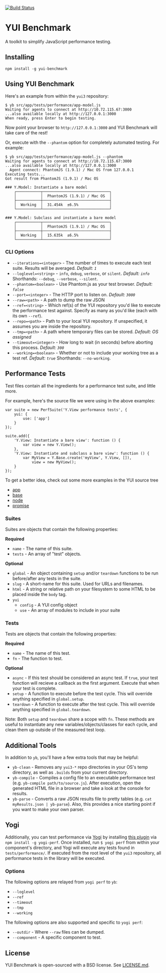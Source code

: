 [![Build Status](https://travis-ci.org/derek/yui-benchmark.png)](https://travis-ci.org/derek/yui-benchmark)

# YUI Benchmark

A toolkit to simplify JavaScript performance testing.

## Installing

	npm install -g yui-benchmark

## Using YUI Benchmark

Here's an example from  within the `yui3` repository:

	$ yb src/app/tests/performance/app-model.js
	Waiting for agents to connect at http://10.72.115.67:3000
	...also available locally at http://127.0.0.1:3000
	When ready, press Enter to begin testing.

Now point your browser to `http://127.0.0.1:3000` and YUI Benchmark will take care of the rest!

Or, execute with the `--phantom` option for completely automated testing.  For example:

	$ yb src/app/tests/performance/app-model.js --phantom
	Waiting for agents to connect at http://10.72.115.67:3000
	...also available locally at http://127.0.0.1:3000
	  Agent connect: PhantomJS (1.9.1) / Mac OS from 127.0.0.1
	Executing tests...
	Got result from PhantomJS (1.9.1) / Mac OS

	### Y.Model: Instantiate a bare model
		┌───────────┬──────────────────────────────┐
		│           │  PhantomJS (1.9.1) / Mac OS  │
		├───────────┼──────────────────────────────┤
		│  Working  │  31.454k  ±6.5%              │
		└───────────┴──────────────────────────────┘

	### Y.Model: Subclass and instantiate a bare model
		┌───────────┬──────────────────────────────┐
		│           │  PhantomJS (1.9.1) / Mac OS  │
		├───────────┼──────────────────────────────┤
		│  Working  │  15.635k  ±6.5%              │
		└───────────┴──────────────────────────────┘

### CLI Options

* `--iterations=<integer>` - The number of times to execute each test suite. Results will be averaged. *Default: `1`*
* `--loglevel=<string>` - `info`, `debug`, `verbose`, or `silent`.  *Default: `info`* Shorthands: `--debug`, `--verbose`, `--silent`.
* `--phantom=<boolean>` - Use Phantom.js as your test browser. *Default: `false`*
* `--port=<integer>` - The HTTP port to listen on. *Default: `3000`*
* `--raw=<path>` - A path to dump the raw JSON
* `--ref=<string>` - Which ref(s) of the YUI repository you'd like to execute the performance test against. Specify as many as you'd like (each with its own `--ref`).
* `--repo=<path>` - Path to your local YUI repository. If unspecified, it assumes you are inside the repository.
* `--tmp=<path>` - A path where temporary files can be stored. *Default: OS assigned*
* `--timeout=<integer>` - How long to wait (in seconds) before aborting this process. *Default: `300`*
* `--working=<boolean>` - Whether or not to include your working tree as a test ref. *Default: `true`* Shorthands: `--no-working`.

## Performance Tests

Test files contain all the ingredients for a performance test suite, and little more.

For example, here's the source file we were using in the above examples:

	var suite = new PerfSuite('Y.View performance tests', {
	    yui: {
	        use: ['app']
	    }
	});

	suite.add({
	    'Y.View: Instantiate a bare view': function () {
	        var view = new Y.View();
	    },
	    'Y.View: Instantiate and subclass a bare view': function () {
	        var MyView = Y.Base.create('myView', Y.View, []),
	            view = new MyView();
	    }
	});

To get a better idea, check out some more examples in the YUI source tree

 * [app](https://github.com/yui/yui3/tree/master/src/app/tests/performance/)
 * [base](https://github.com/yui/yui3/tree/master/src/base/tests/performance/)
 * [node](https://github.com/yui/yui3/tree/master/src/node/tests/performance/)
 * [promise](https://github.com/yui/yui3/tree/master/src/promise/tests/performance/promise.js)

### Suites
Suites are objects that contain the following properties:

**Required**

 * `name` - The name of this suite.
 * `tests` - An array of "test" objects.

**Optional**

 * `global` - An object containing `setup` and/or `teardown` functions to be run before/after any tests in the suite.
 * `slug` - A short-name for this suite. Used for URLs and filenames.
 * `html` - A string or relative path on your filesystem to some HTML to be placed inside the `body` tag.
 * `yui`
    * `config` - A YUI config object
    * `use` - An array of modules to include in your suite

### Tests
Tests are objects that contain the following properties:

**Required**

 * `name` - The name of this test.
 * `fn` - The function to test.

**Optional**

 * `async` - If this test should be considered an async test. If `true`, your test function will recieve a callback as the first argument. Execute that when your test is complete.
 * `setup` - A function to execute before the test cycle. This will override anything specified in `global.setup`.
 * `teardown` - A function to execute after the test cycle. This will override anything specified in `global.teardown`.

Note: Both `setup` and `teardown` share a scope with `fn`.  These methods are useful to instantiate any new variables/objects/classes for each cycle, and clean them up outside of the measured test loop.

## Additional Tools
In addition to `yb`, you'll have a few extra tools that may be helpful:

 * `yb-clean` - Removes any `yui3-*` repo directories in your OS's temp directory, as well as `.builds` from your current directory.
 * `yb-compile` - Compiles a config file to an executable performance test (e.g. `yb-compile path/to/source.js`).  After execution, open the generated HTML file in a browser and take a look at the console for results.
 * `yb-parse` - Converts a raw JSON results file to pretty tables (e.g. `cat myResults.json | yb-parse`). Also, this provides a nice starting point if you want to make your own parser.

## Yogi
Additionally, you can test performance via [Yogi](https://github.com/yui/yogi) by
installing [this plugin](https://github.com/derek/yogi-perf) via `npm install -g yogi-perf`.
Once installed, run `$ yogi perf` from within your component's directory, and Yogi will execute any
tests found in `tests/performance/`. If executed from the root level of the `yui3` repository,
all performance tests in the library will be executed.

### Options
The following options are relayed from `yogi perf` to `yb`:

* `--loglevel`
* `--ref`
* `--timeout`
* `--tmp`
* `--working`

The following options are also supported and specific to `yogi perf`:

* `--outdir` - Where `--raw` files can be dumped.
* `--component` - A specific component to test.

## License
YUI Benchmark is open-sourced with a BSD license.  See [LICENSE.md](LICENSE.md).
